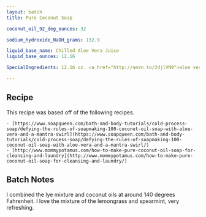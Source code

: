 ```yaml
---
layout: batch
title: Pure Coconut Soap

coconut_oil_92_deg_ounces: 32

sodium_hydroxide_NaOH_grams: 132.9

liquid_base_name: Chilled Aloe Vera Juice
liquid_base_ounces: 12.16

SpecialIngredients: 12.16 oz. <a href="http://amzn.to/2djlVN9">aloe vera juice</a>, 1 teaspoons <a href="https://www.brambleberry.com/Green-Chrome-Oxide-Pigment-P4042.aspx">green chrome oxide pigment</a>, 1 teaspoon <a href="https://www.brambleberry.com/Fizzy-Lemonade-Colorant-P4965.aspx">fizzy lemonade colorant</a>, .5 oz. <a href="https://www.brambleberry.com/Spearmint-Essential-Oil-P3821.aspx">spearmint essential oil</a>, .5 oz. <a href="http://amzn.to/2dWhrT2">lemongrass essential oil</a>.

---
```


## Recipe
This recipe was based off of the following recipes.

	- [https://www.soapqueen.com/bath-and-body-tutorials/cold-process-soap/defying-the-rules-of-soapmaking-100-coconut-oil-soap-with-aloe-vera-and-a-mantra-swirl](https://www.soapqueen.com/bath-and-body-tutorials/cold-process-soap/defying-the-rules-of-soapmaking-100-coconut-oil-soap-with-aloe-vera-and-a-mantra-swirl/)
	- [http://www.mommypotamus.com/how-to-make-pure-coconut-oil-soap-for-cleansing-and-laundry](http://www.mommypotamus.com/how-to-make-pure-coconut-oil-soap-for-cleansing-and-laundry/)

## Batch Notes
I combined the lye mixture and coconut oils at around 140 degrees Fahrenheit. I love the mixture of the lemongrass and spearmint, very refreshing.